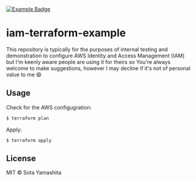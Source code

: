 [![Example Badge][example-badge]][example-link]

# iam-terraform-example

This repository is typically for the purposes of internal testing and demonstration to configure AWS Identity and Access Management (IAM) but I'm keenly aware people are using it for theirs so You're always welcome to make suggestions, however I may decline if it's not of personal value to me :smile:

## Usage

Check for the AWS configugration:

```bash
$ terraform plan
```

Apply:

```
$ terraform apply
```

## License

MIT © Sota Yamashita

[example-badge]: https://img.shields.io/badge/Example-infra-orange.svg?style=flat-square
[example-link]:  https://github.com/search?utf8=%E2%9C%93&q=example%2Buser%3Asotayamashita&type=Repositories&ref=searchresults

